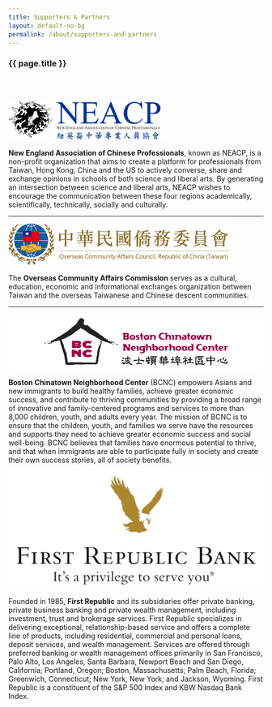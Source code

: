 ```yaml
---
title: Supporters & Partners
layout: default-no-bg
permalink: /about/supporters-and-partners
---
```


<div class="main-contents-area">
<h3 class="no-bg">{{ page.title }}</h3><br/><br/>

<div>
  <p>
    <a href="http://www.neacp.com/home.html">
      <img class="partner-logo-low-res" src="/assets/images/supporters-and-partners-images/neacp-logo.png"/></a></p>
  <p><b>New England Association of Chinese Professionals</b>, known as NEACP, is a non-profit organization that aims to create a platform for professionals from Taiwan, Hong Kong, China and the US to actively converse, share and exchange opinions in schools of both science and liberal arts. By generating an intersection between science and liberal arts, NEACP wishes to encourage the communication between these four regions academically, scientifically, technically, socially and culturally.</p></div><hr>

<div>
  <p>
    <a href="https://www.ocac.gov.tw/OCAC/Eng/">
      <img class="partner-logo" src="/assets/images/supporters-and-partners-images/ocac-roc-logo.png"/></a></p>
  <p>The <b>Overseas Community Affairs Commission</b> serves as a cultural, education, economic and informational exchanges organization between Taiwan and the overseas Taiwanese and Chinese descent communities.</p></div><hr>

<div>
  <p>
    <a href="https://bcnc.net/">
      <img class="partner-logo" src="/assets/images/supporters-and-partners-images/bcnc-logo.png"/></a></p>
  <p><b>Boston Chinatown Neighborhood Center</b> (BCNC) empowers Asians and new immigrants to build healthy families, achieve greater economic success, and contribute to thriving communities by providing a broad range of innovative and family-centered programs and services to more than 8,000 children, youth, and adults every year. The mission of BCNC is to ensure that the children, youth, and families we serve have the resources and supports they need to achieve greater economic success and social well-being. BCNC believes that families have enormous potential to thrive, and that when immigrants are able to participate fully in society and create their own success stories, all of society benefits.</p></div>

<div>
  <p>
    <a href="https://www.firstrepublic.com/">
      <img class="partner-logo" src="/assets/images/supporters-and-partners-images/first-republic-bank-logo.png"/></a></p>
      <p>Founded in 1985, <b>First Republic</b> and its subsidiaries offer private banking, private business banking and private wealth management, including investment, trust and brokerage services. First Republic specializes in delivering exceptional, relationship-based service and offers a complete line of products, including residential, commercial and personal loans, deposit services, and wealth management. Services are offered through preferred banking or wealth management offices primarily in San Francisco, Palo Alto, Los Angeles, Santa Barbara, Newport Beach and San Diego, California; Portland, Oregon; Boston, Massachusetts; Palm Beach, Florida; Greenwich, Connecticut; New York, New York; and Jackson, Wyoming. First Republic is a constituent of the S&P 500 Index and KBW Nasdaq Bank Index.</p></div>